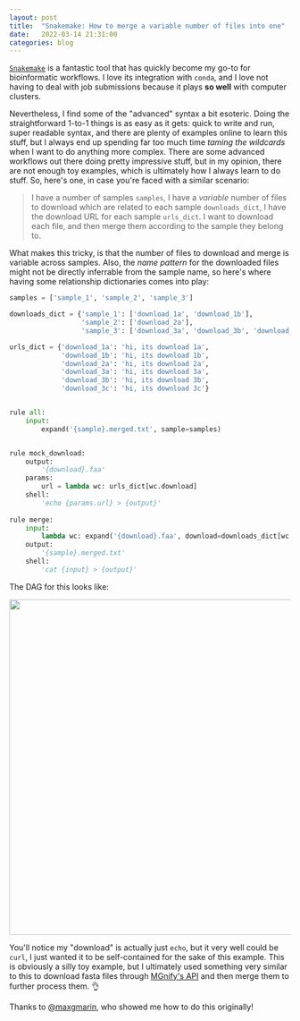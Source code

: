 ```yaml
---
layout: post
title:  "Snakemake: How to merge a variable number of files into one"
date:   2022-03-14 21:31:00
categories: blog
---
```


[`Snakemake`](https://snakemake.github.io) is a fantastic tool that has quickly become my go-to for bioinformatic workflows. I love its integration with `conda`, and I love not having to deal with job submissions because it plays **so well** with computer clusters.

Nevertheless, I find some of the "advanced" syntax a bit esoteric. Doing the straightforward 1-to-1 things is as easy as it gets: quick to write and run, super readable syntax, and there are plenty of examples online to learn this stuff, but I always end up spending far too much time *taming the wildcards* when I want to do anything more complex. There are some advanced workflows out there doing pretty impressive stuff, but in my opinion, there are not enough toy examples, which is ultimately how I always learn to do stuff. So, here's one, in case you're faced with a similar scenario:

> I have a number of samples `samples`, I have a *variable* number of files to download which are related to each sample `downloads_dict`, I have the download URL for each sample `urls_dict`. I want to download each file, and then merge them according to the sample they belong to.

What makes this tricky, is that the number of files to download and merge is variable across samples. Also, the _name pattern_ for the downloaded files might not be directly inferrable from the sample name, so here's where having some relationship dictionaries comes into play:


```python
samples = ['sample_1', 'sample_2', 'sample_3']

downloads_dict = {'sample_1': ['download_1a', 'download_1b'],
                  'sample_2': ['download_2a'],
                  'sample_3': ['download_3a', 'download_3b', 'download_3c']}

urls_dict = {'download_1a': 'hi, its download 1a',
             'download_1b': 'hi, its download 1b',
             'download_2a': 'hi, its download 2a',
             'download_3a': 'hi, its download 3a',
             'download_3b': 'hi, its download 3b',
             'download_3c': 'hi, its download 3c'}


rule all:
    input:
        expand('{sample}.merged.txt', sample=samples)


rule mock_download:
    output:
        '{download}.faa'
    params:
        url = lambda wc: urls_dict[wc.download]
    shell:
        'echo {params.url} > {output}'
        
rule merge:
    input:
        lambda wc: expand('{download}.faa', download=downloads_dict[wc.sample])
    output:
        '{sample}.merged.txt'
    shell:
        'cat {input} > {output}'

```

The DAG for this looks like:
<div class="post-image">
    <img src="{{ site.url }}/images/blog/dag.png" width="600"/>
</div>

You'll notice my "download" is actually just `echo`, but it very well could be `curl`, I just wanted it to be self-contained for the sake of this example. This is obviously a silly toy example, but I ultimately used something very similar to this to download fasta files through [MGnify's API](https://www.ebi.ac.uk/metagenomics/api/v1/) and then merge them to further process them. 👌

Thanks to [@maxgmarin](https://twitter.com/maxgmarin), who showed me how to do this originally! 


